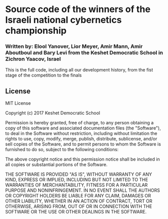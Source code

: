 # Source code of the winners of the Israeli national cybernetics championship


### Written by: Elool Yanover, Lior Meyer, Amir Mann, Amir Aboutboul and Bary Levi from the Keshet Democratic School in Zichron Yaacov, Israel
This is the full code, including all our development history, from the fist stage of the competition to the finals

## License 
MIT License

Copyright (c) 2017 Keshet Democratic School

Permission is hereby granted, free of charge, to any person obtaining a copy
of this software and associated documentation files (the "Software"), to deal
in the Software without restriction, including without limitation the rights
to use, copy, modify, merge, publish, distribute, sublicense, and/or sell
copies of the Software, and to permit persons to whom the Software is
furnished to do so, subject to the following conditions:

The above copyright notice and this permission notice shall be included in all
copies or substantial portions of the Software.

THE SOFTWARE IS PROVIDED "AS IS", WITHOUT WARRANTY OF ANY KIND, EXPRESS OR
IMPLIED, INCLUDING BUT NOT LIMITED TO THE WARRANTIES OF MERCHANTABILITY,
FITNESS FOR A PARTICULAR PURPOSE AND NONINFRINGEMENT. IN NO EVENT SHALL THE
AUTHORS OR COPYRIGHT HOLDERS BE LIABLE FOR ANY CLAIM, DAMAGES OR OTHER
LIABILITY, WHETHER IN AN ACTION OF CONTRACT, TORT OR OTHERWISE, ARISING FROM,
OUT OF OR IN CONNECTION WITH THE SOFTWARE OR THE USE OR OTHER DEALINGS IN THE
SOFTWARE.
